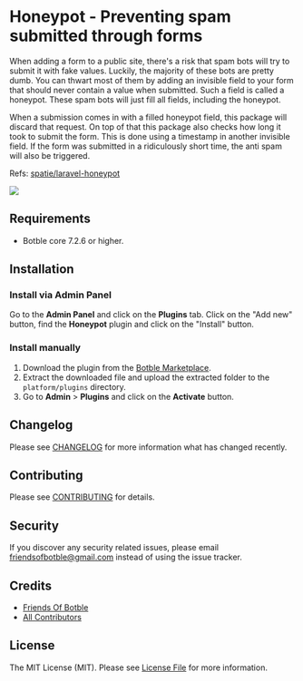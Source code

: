 # Honeypot - Preventing spam submitted through forms

When adding a form to a public site, there's a risk that spam bots will try to submit it with fake values. Luckily, the majority of these bots are pretty dumb. You can thwart most of them by adding an invisible field to your form that should never contain a value when submitted. Such a field is called a honeypot. These spam bots will just fill all fields, including the honeypot.

When a submission comes in with a filled honeypot field, this package will discard that request. On top of that this package also checks how long it took to submit the form. This is done using a timestamp in another invisible field. If the form was submitted in a ridiculously short time, the anti spam will also be triggered.

Refs: [spatie/laravel-honeypot](https://github.com/spatie/laravel-honeypot)

![](./screenshots/setting.png)

## Requirements

-   Botble core 7.2.6 or higher.

## Installation

### Install via Admin Panel

Go to the **Admin Panel** and click on the **Plugins** tab. Click on the "Add new" button, find the **Honeypot** plugin and click on the "Install" button.

### Install manually

1. Download the plugin from the [Botble Marketplace](https://marketplace.botble.com/products/friendsofbotble/honeypot).
2. Extract the downloaded file and upload the extracted folder to the `platform/plugins` directory.
3. Go to **Admin** > **Plugins** and click on the **Activate** button.

## Changelog

Please see [CHANGELOG](CHANGELOG.md) for more information what has changed recently.

## Contributing

Please see [CONTRIBUTING](CONTRIBUTING.md) for details.

## Security

If you discover any security related issues, please email friendsofbotble@gmail.com instead of using the issue tracker.

## Credits

-   [Friends Of Botble](https://github.com/FriendsOfBotble)
-   [All Contributors](../../contributors)

## License

The MIT License (MIT). Please see [License File](LICENSE) for more information.

